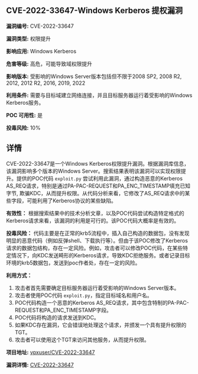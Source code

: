 ## CVE-2022-33647-Windows Kerberos 提权漏洞

**漏洞编号:** CVE-2022-33647

**漏洞类型:** 权限提升

**影响应用:** Windows Kerberos

**危害等级:** 高危，可能导致域权限提升

**影响版本:** 受影响的Windows Server版本包括但不限于2008 SP2, 2008 R2, 2012, 2012 R2, 2016, 2019, 2022

**利用条件:** 需要与目标域建立网络连接，并且目标服务器运行着受影响的Windows Kerberos服务。

**POC 可用性:** 是

**投毒风险:** 10%

## 详情

CVE-2022-33647是一个Windows Kerberos权限提升漏洞。根据漏洞库信息，该漏洞影响多个版本的Windows Server。搜索结果表明该漏洞可以实现权限提升。提供的POC代码 `exploit.py` 尝试利用此漏洞，通过构造恶意的Kerberos AS_REQ请求，特别是通过PA-PAC-REQUEST和PA_ENC_TIMESTAMP填充已知字节, 欺骗KDC，从而提升权限。从代码分析来看，它修改了AS_REQ请求中的某些字段，可能利用了Kerberos协议的某些缺陷。

**有效性：**
根据搜索结果中的技术分析文章，以及POC代码尝试构造特定格式的Kerberos请求来看，该漏洞的利用是可行的。该POC代码大概率是有效的。

**投毒风险：**
代码主要是在正常的krb5流程中，插入自己构造的数据包，没有发现明显的恶意代码（例如反弹shell、下载执行等）。但由于该POC修改了Kerberos请求的数据包结构，存在一定风险。例如，攻击者可以修改POC代码，在某些特定情况下，向KDC发送畸形的Kerberos请求，导致KDC拒绝服务。或者记录目标环境的krb5数据包，发送到poc作者处，存在一定的风险。

**利用方式：**
1.  攻击者首先需要确定目标服务器运行着受影响的Windows Server版本。
2.  攻击者使用POC代码 `exploit.py`，指定目标域名和用户名。
3.  POC代码构造一个恶意的Kerberos AS_REQ请求，其中包含特制的PA-PAC-REQUEST和PA_ENC_TIMESTAMP字段。
4.  POC代码将构造的请求发送到KDC。
5.  如果KDC存在漏洞，它会错误地处理这个请求，并颁发一个具有提升权限的TGT。
6.  攻击者可以使用这个TGT来访问其他服务，从而提升权限。

**项目地址:** [vpxuser/CVE-2022-33647](https://github.com/vpxuser/CVE-2022-33647)

**漏洞详情:** [CVE-2022-33647](https://nvd.nist.gov/vuln/detail/CVE-2022-33647)